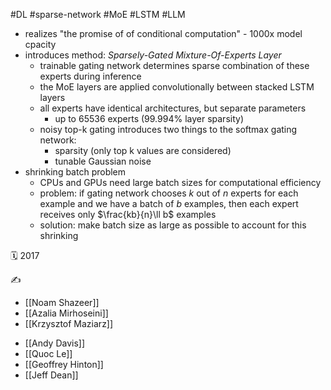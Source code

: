 #DL #sparse-network #MoE #LSTM #LLM

- realizes "the promise of of conditional computation" - 1000x model cpacity
- introduces method: *Sparsely-Gated Mixture-Of-Experts Layer*
	- trainable gating network determines sparse combination of these experts during inference
	- the MoE layers are applied convolutionally between stacked LSTM layers
	- all experts have identical architectures, but separate parameters
		- up to 65536 experts (99.994% layer sparsity)
	- noisy top-k gating introduces two things to the softmax gating network:
		- sparsity (only top k values are considered)
		- tunable Gaussian noise
- shrinking batch problem
	- CPUs and GPUs need large batch sizes for computational efficiency
	- problem: if gating network chooses $k$ out of $n$ experts for each example and we have a batch of $b$ examples, then each expert receives only $\frac{kb}{n}\ll b$ examples
	- solution: make batch size as large as possible to account for this shrinking

🗓️ 2017

✍️
- [[Noam Shazeer]]
- [[Azalia Mirhoseini]]
- [[Krzysztof Maziarz]]
* [[Andy Davis]]
* [[Quoc Le]]
* [[Geoffrey Hinton]]
* [[Jeff Dean]]
